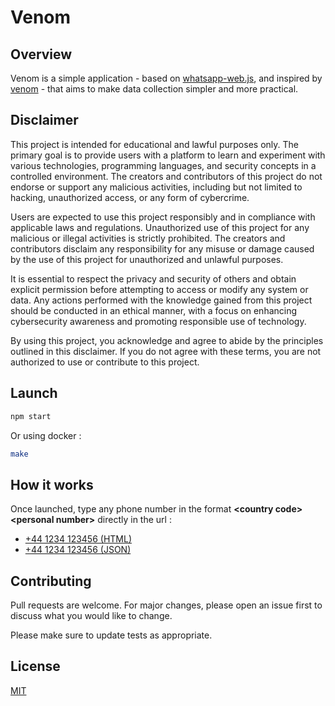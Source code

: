 # Venom

## Overview

Venom is a simple application - based on [whatsapp-web.js](https://github.com/pedroslopez/whatsapp-web.js/), and inspired by [venom](https://github.com/orkestral/venom/blob/master/.github/workflows/nightly.yml) - that aims to make data collection simpler and more practical.

## Disclaimer

This project is intended for educational and lawful purposes only. The primary goal is to provide users with a platform to learn and experiment with various technologies, programming languages, and security concepts in a controlled environment. The creators and contributors of this project do not endorse or support any malicious activities, including but not limited to hacking, unauthorized access, or any form of cybercrime.

Users are expected to use this project responsibly and in compliance with applicable laws and regulations. Unauthorized use of this project for any malicious or illegal activities is strictly prohibited. The creators and contributors disclaim any responsibility for any misuse or damage caused by the use of this project for unauthorized and unlawful purposes.

It is essential to respect the privacy and security of others and obtain explicit permission before attempting to access or modify any system or data. Any actions performed with the knowledge gained from this project should be conducted in an ethical manner, with a focus on enhancing cybersecurity awareness and promoting responsible use of technology.

By using this project, you acknowledge and agree to abide by the principles outlined in this disclaimer. If you do not agree with these terms, you are not authorized to use or contribute to this project.

## Launch

```sh
npm start
```

Or using docker :
```sh
make
```

## How it works

Once launched, type any phone number in the format **&lt;country code&gt;&lt;personal number&gt;** directly in the url :
- [+44 1234 123456 (HTML)](http://localhost/441234123456)
- [+44 1234 123456 (JSON)](http://localhost/441234123456?json)

## Contributing

Pull requests are welcome. For major changes, please open an issue first
to discuss what you would like to change.

Please make sure to update tests as appropriate.

## License

[MIT](LICENSE)